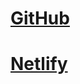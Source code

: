 # [GitHub](https://ssdsongsungdam.github.io/StartBootstrap/)
# [Netlify](https://genuine-gaufre-f5fd6a.netlify.app)
